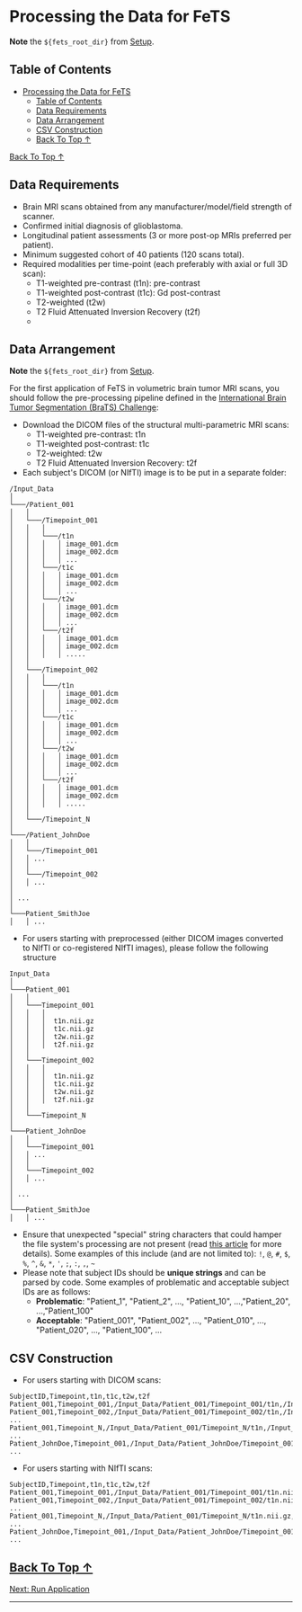 # Processing the Data for FeTS

**Note** the `${fets_root_dir}` from [Setup](./setup.md#set-up-the-environment).

## Table of Contents
- [Processing the Data for FeTS](#processing-the-data-for-fets)
  - [Table of Contents](#table-of-contents)
  - [Data Requirements](#data-requirements)
  - [Data Arrangement](#data-arrangement)
  - [CSV Construction](#csv-construction)
  - [Back To Top ↑](#back-to-top-)

[Back To Top &uarr;](#table-of-contents)

## Data Requirements

- Brain MRI scans obtained from any manufacturer/model/field strength of scanner.
- Confirmed initial diagnosis of glioblastoma.
- Longitudinal patient assessments (3 or more post-op MRIs preferred per patient).
- Minimum suggested cohort of 40 patients (120 scans total).
- Required modalities per time-point (each preferably with axial or full 3D scan):
  - T1-weighted pre-contrast (t1n): pre-contrast
  - T1-weighted post-contrast (t1c): Gd post-contrast
  - T2-weighted (t2w)
  - T2 Fluid Attenuated Inversion Recovery (t2f)
  - 
## Data Arrangement

**Note** the `${fets_root_dir}` from [Setup](./setup.md#set-up-the-environment).

For the first application of FeTS in volumetric brain tumor MRI scans, you should follow the pre-processing pipeline defined in the [International Brain Tumor Segmentation (BraTS) Challenge](http://braintumorsegmentation.org/):
- Download the DICOM files of the structural multi-parametric MRI scans:
  - T1-weighted pre-contrast: t1n
  - T1-weighted post-contrast: t1c
  - T2-weighted: t2w
  - T2 Fluid Attenuated Inversion Recovery: t2f
- Each subject's DICOM (or NIfTI) image is to be put in a separate folder:
```
/Input_Data
│
└───/Patient_001
│   │
│   └───/Timepoint_001
│   │   │
│   │   └───/t1n
│   │   │   │ image_001.dcm
│   │   │   │ image_002.dcm
│   │   │   │ ...
│   │   └───/t1c
│   │   │   │ image_001.dcm
│   │   │   │ image_002.dcm
│   │   │   │ ...
│   │   └───/t2w
│   │   │   │ image_001.dcm
│   │   │   │ image_002.dcm
│   │   │   │ ...
│   │   └───/t2f
│   │   │   │ image_001.dcm
│   │   │   │ image_002.dcm
│   │   │   │ .....
│   │
│   └───/Timepoint_002
│   │   │
│   │   └───/t1n
│   │   │   │ image_001.dcm
│   │   │   │ image_002.dcm
│   │   │   │ ...
│   │   └───/t1c
│   │   │   │ image_001.dcm
│   │   │   │ image_002.dcm
│   │   │   │ ...
│   │   └───/t2w
│   │   │   │ image_001.dcm
│   │   │   │ image_002.dcm
│   │   │   │ ...
│   │   └───/t2f
│   │   │   │ image_001.dcm
│   │   │   │ image_002.dcm
│   │   │   │ .....
│   │
│   └───/Timepoint_N
│   
└───/Patient_JohnDoe
│   │
│   └───/Timepoint_001
│   │ ...   
│   │
│   └───/Timepoint_002
│   │ ...   
│   
│ ...   
│   
└───Patient_SmithJoe
│   │ ...
```
- For users starting with preprocessed (either DICOM images converted to NIfTI or co-registered NIfTI images), please follow the following structure
```
Input_Data
│
└───Patient_001
│   │
│   └───Timepoint_001
│   │   │ 
│   │   │  t1n.nii.gz
│   │   │  t1c.nii.gz
│   │   │  t2w.nii.gz
│   │   │  t2f.nii.gz
│   │
│   └───Timepoint_002
│   │   │ 
│   │   │  t1n.nii.gz
│   │   │  t1c.nii.gz
│   │   │  t2w.nii.gz
│   │   │  t2f.nii.gz
│   │
│   └───Timepoint_N
│   
└───Patient_JohnDoe
│   │
│   └───Timepoint_001
│   │ ...   
│   │
│   └───Timepoint_002
│   │ ...   
│   
│ ...   
│   
└───Patient_SmithJoe
│   │ ...
```
- Ensure that unexpected "special" string characters that could hamper the file system's processing are not present (read [this article](https://www.mtu.edu/umc/services/websites/writing/characters-avoid/#:~:text=Illegal%20Filename%20Characters) for more details). Some examples of this include (and are not limited to): `!`, `@`, `#`, `$`, `%`, `^`, `&`, `*`, `'`, `;`, `:`, `,`, `~`
- Please note that subject IDs should be **unique strings** and can be parsed by code. Some examples of problematic and acceptable subject IDs are as follows:
  - **Problematic**: "Patient_1", "Patient_2", ..., "Patient_10", ...,"Patient_20", ...,"Patient_100"
  - **Acceptable**: "Patient_001", "Patient_002", ..., "Patient_010", ..., "Patient_020", ..., "Patient_100", ...

## CSV Construction

- For users starting with DICOM scans:
```
SubjectID,Timepoint,t1n,t1c,t2w,t2f
Patient_001,Timepoint_001,/Input_Data/Patient_001/Timepoint_001/t1n,/Input_Data/Patient_001/Timepoint_001/t1c,/Input_Data/Patient_001/Timepoint_001/t2w,/Input_Data/Patient_001/Timepoint_001/t2f
Patient_001,Timepoint_002,/Input_Data/Patient_001/Timepoint_002/t1n,/Input_Data/Patient_001/Timepoint_002/t1c,/Input_Data/Patient_001/Timepoint_002/t2w,/Input_Data/Patient_001/Timepoint_002/t2f
...
Patient_001,Timepoint_N,/Input_Data/Patient_001/Timepoint_N/t1n,/Input_Data/Patient_001/Timepoint_N/t1c,/Input_Data/Patient_001/Timepoint_N/t2w,/Input_Data/Patient_001/Timepoint_N/t2f
...
Patient_JohnDoe,Timepoint_001,/Input_Data/Patient_JohnDoe/Timepoint_001/t1n,/Input_Data/Patient_JohnDoe/Timepoint_001/t1c,/Input_Data/Patient_JohnDoe/Timepoint_001/t2w,/Input_Data/Patient_JohnDoe/Timepoint_001/t2f
...
```
- For users starting with NIfTI scans:
```
SubjectID,Timepoint,t1n,t1c,t2w,t2f
Patient_001,Timepoint_001,/Input_Data/Patient_001/Timepoint_001/t1n.nii.gz,/Input_Data/Patient_001/Timepoint_001/t1c.nii.gz,/Input_Data/Patient_001/Timepoint_001/t2w.nii.gz,/Input_Data/Patient_001/Timepoint_001/t2f.nii.gz
Patient_001,Timepoint_002,/Input_Data/Patient_001/Timepoint_002/t1n.nii.gz,/Input_Data/Patient_001/Timepoint_002/t1c.nii.gz,/Input_Data/Patient_001/Timepoint_002/t2w.nii.gz,/Input_Data/Patient_001/Timepoint_002/t2f.nii.gz
...
Patient_001,Timepoint_N,/Input_Data/Patient_001/Timepoint_N/t1n.nii.gz,/Input_Data/Patient_001/Timepoint_N/t1c.nii.gz,/Input_Data/Patient_001/Timepoint_N/t2w.nii.gz,/Input_Data/Patient_001/Timepoint_N/t2f.nii.gz
...
Patient_JohnDoe,Timepoint_001,/Input_Data/Patient_JohnDoe/Timepoint_001/t1n.nii.gz,/Input_Data/Patient_JohnDoe/Timepoint_001/t1c.nii.gz,/Input_Data/Patient_JohnDoe/Timepoint_001/t2w.nii.gz,/Input_Data/Patient_JohnDoe/Timepoint_001/t2f.nii.gz
...
```

[Back To Top &uarr;](#table-of-contents)
---
[Next: Run Application](./runningApplication.md)

---
